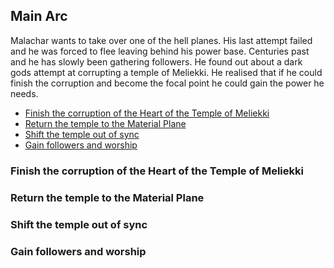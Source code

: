 ## Main Arc

Malachar wants to take over one of the hell planes. His last attempt failed and he was forced to flee leaving behind his power base. Centuries past and he has slowly been gathering followers. He found out about a dark gods attempt at corrupting a temple of Meliekki. He realised that if he could finish the corruption and become the focal point he could gain the power he needs.

  * [Finish the corruption of the Heart of the Temple of Meliekki](#finish-the-corruption-of-the-heart-of-the-temple-of-meliekki)
  * [Return the temple to the Material Plane](#return-the-temple-to-the-material-plane)
  * [Shift the temple out of sync](#shift-the-temple-out-of-sync)
  * [Gain followers and worship](#gain-followers-and-worship)

### Finish the corruption of the Heart of the Temple of Meliekki
### Return the temple to the Material Plane
### Shift the temple out of sync
### Gain followers and worship
